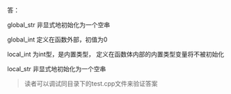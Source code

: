 答：

global_str 非显式地初始化为一个空串

global_int 定义在函数外部，初值为0

local_int 为int型，是内置类型， 定义在函数体内部的内置类型变量将不被初始化

local_str 非显式地初始化为一个空串

>读者可以调试同目录下的test.cpp文件来验证答案